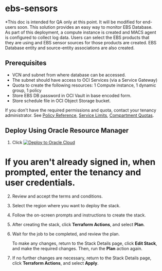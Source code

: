 # ebs-sensors
*This doc is intended for QA only at this point. It will be modified for end-users soon.
This solution provides an easy way to monitor EBS Database. 
As part of this deployment, a compute instance is created and MACS agent is configured to collect log data. Users can select the EBS products that they are using and EBS sensor sources for those products are created. EBS Database entity and source-entity associations are also created.  

## Prerequisites
- VCN and subnet from where database can be accessed.
- The subnet should have access to OCI Services (via a Service Gateway)
- Quota to create the following resources: 1 Compute instance,  1 dynamic group, 1 policy
- Store EBS DB password in OCI Vault in base encoded form. 
- Store schedule file in OCI Object Storage bucket. 

If you don't have the required permissions and quota, contact your tenancy administrator. See [Policy Reference](https://docs.cloud.oracle.com/en-us/iaas/Content/Identity/Reference/policyreference.htm), [Service Limits](https://docs.cloud.oracle.com/en-us/iaas/Content/General/Concepts/servicelimits.htm), [Compartment Quotas](https://docs.cloud.oracle.com/iaas/Content/General/Concepts/resourcequotas.htm).

## Deploy Using Oracle Resource Manager

1. Click [![Deploy to Oracle Cloud](https://oci-resourcemanager-plugin.plugins.oci.oraclecloud.com/latest/deploy-to-oracle-cloud.svg)]()

#    If you aren't already signed in, when prompted, enter the tenancy and user credentials.

2. Review and accept the terms and conditions.

3. Select the region where you want to deploy the stack.

4. Follow the on-screen prompts and instructions to create the stack.

5. After creating the stack, click **Terraform Actions**, and select **Plan**.

6. Wait for the job to be completed, and review the plan.

    To make any changes, return to the Stack Details page, click **Edit Stack**, and make the required changes. Then, run the **Plan** action again.

7. If no further changes are necessary, return to the Stack Details page, click **Terraform Actions**, and select **Apply**.
